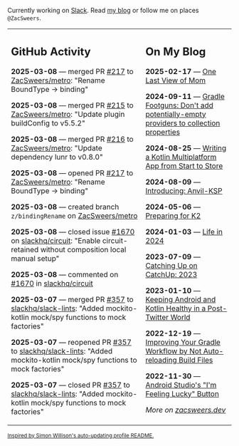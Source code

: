 Currently working on [Slack](https://slack.com/). Read [my blog](https://zacsweers.dev/) or follow me on places `@ZacSweers`.

<table><tr><td valign="top" width="60%">

## GitHub Activity
<!-- githubActivity starts -->
**2025-03-08** — merged PR [#217](https://github.com/ZacSweers/metro/pull/217) to [ZacSweers/metro](https://github.com/ZacSweers/metro): "Rename BoundType -> binding"

**2025-03-08** — merged PR [#215](https://github.com/ZacSweers/metro/pull/215) to [ZacSweers/metro](https://github.com/ZacSweers/metro): "Update plugin buildConfig to v5.5.2"

**2025-03-08** — merged PR [#216](https://github.com/ZacSweers/metro/pull/216) to [ZacSweers/metro](https://github.com/ZacSweers/metro): "Update dependency lunr to v0.8.0"

**2025-03-08** — opened PR [#217](https://github.com/ZacSweers/metro/pull/217) to [ZacSweers/metro](https://github.com/ZacSweers/metro): "Rename BoundType -> binding"

**2025-03-08** — created branch `z/bindingRename` on [ZacSweers/metro](https://github.com/ZacSweers/metro)

**2025-03-08** — closed issue [#1670](https://github.com/slackhq/circuit/issues/1670) on [slackhq/circuit](https://github.com/slackhq/circuit): "Enable circuit-retained without composition local manual setup"

**2025-03-08** — commented on [#1670](https://github.com/slackhq/circuit/issues/1670#issuecomment-2708469027) in [slackhq/circuit](https://github.com/slackhq/circuit)

**2025-03-07** — merged PR [#357](https://github.com/slackhq/slack-lints/pull/357) to [slackhq/slack-lints](https://github.com/slackhq/slack-lints): "Added mockito-kotlin mock/spy functions to mock factories"

**2025-03-07** — reopened PR [#357](https://github.com/slackhq/slack-lints/pull/357) to [slackhq/slack-lints](https://github.com/slackhq/slack-lints): "Added mockito-kotlin mock/spy functions to mock factories"

**2025-03-07** — closed PR [#357](https://github.com/slackhq/slack-lints/pull/357) to [slackhq/slack-lints](https://github.com/slackhq/slack-lints): "Added mockito-kotlin mock/spy functions to mock factories"
<!-- githubActivity ends -->
</td><td valign="top" width="40%">

## On My Blog
<!-- blog starts -->
**2025-02-17** — [One Last View of Mom](https://www.zacsweers.dev/one-last-view-of-mom/)

**2024-09-11** — [Gradle Footguns: Don't add potentially-empty providers to collection properties](https://www.zacsweers.dev/gradle-footgun-adding-empty-providers-to-collection-properties/)

**2024-08-25** — [Writing a Kotlin Multiplatform App from Start to Store](https://www.zacsweers.dev/writing-a-kotlin-multiplatform-app-from-start-to-store/)

**2024-08-09** — [Introducing: Anvil-KSP](https://www.zacsweers.dev/introducing-anvil-ksp/)

**2024-05-06** — [Preparing for K2](https://www.zacsweers.dev/preparing-for-k2/)

**2024-01-03** — [Life in 2024](https://www.zacsweers.dev/life-in-2024/)

**2023-07-09** — [Catching Up on CatchUp: 2023](https://www.zacsweers.dev/catching-up-on-catchup-2023/)

**2023-01-10** — [Keeping Android and Kotlin Healthy in a Post-Twitter World](https://www.zacsweers.dev/keeping-android-healthy/)

**2022-12-19** — [Improving Your Gradle Workflow by Not Auto-reloading Build Files](https://www.zacsweers.dev/improving-your-workflow-by-not-auto-reloading-build-files/)

**2022-11-30** — [Android Studio's "I'm Feeling Lucky" Button](https://www.zacsweers.dev/android-studios-im-feeling-lucky-button/)
<!-- blog ends -->
_More on [zacsweers.dev](https://zacsweers.dev/)_
</td></tr></table>

<sub><a href="https://simonwillison.net/2020/Jul/10/self-updating-profile-readme/">Inspired by Simon Willison's auto-updating profile README.</a></sub>